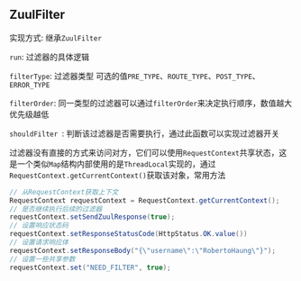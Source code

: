 ## ZuulFilter

实现方式: 继承`ZuulFilter`

`run`: 过滤器的具体逻辑

`filterType`: 过滤器类型 可选的值`PRE_TYPE`、`ROUTE_TYPE`、`POST_TYPE`、`ERROR_TYPE`

`filterOrder`: 同一类型的过滤器可以通过`filterOrder`来决定执行顺序，数值越大优先级越低

`shouldFilter `: 判断该过滤器是否需要执行，通过此函数可以实现过滤器开关

过滤器没有直接的方式来访问对方，它们可以使用`RequestContext`共享状态，这是一个类似`Map`结构内部使用的是`ThreadLocal`实现的，通过`RequestContext.getCurrentContext()`获取该对象，常用方法

```java
// 从RequestContext获取上下文
RequestContext requestContext = RequestContext.getCurrentContext();
// 是否继续执行后续的过滤器
requestContext.setSendZuulResponse(true);
// 设置响应状态码
requestContext.setResponseStatusCode(HttpStatus.OK.value())
// 设置请求响应体
requestContext.setResponseBody("{\"username\":\"RobertoHaung\"}");
// 设置一些共享参数
requestContext.set("NEED_FILTER", true);
```

